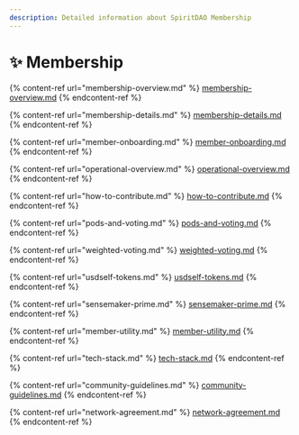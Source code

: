 ```yaml
---
description: Detailed information about SpiritDAO Membership
---
```


# ✨ Membership

{% content-ref url="membership-overview.md" %}
[membership-overview.md](membership-overview.md)
{% endcontent-ref %}

{% content-ref url="membership-details.md" %}
[membership-details.md](membership-details.md)
{% endcontent-ref %}

{% content-ref url="member-onboarding.md" %}
[member-onboarding.md](member-onboarding.md)
{% endcontent-ref %}

{% content-ref url="operational-overview.md" %}
[operational-overview.md](operational-overview.md)
{% endcontent-ref %}

{% content-ref url="how-to-contribute.md" %}
[how-to-contribute.md](how-to-contribute.md)
{% endcontent-ref %}

{% content-ref url="pods-and-voting.md" %}
[pods-and-voting.md](pods-and-voting.md)
{% endcontent-ref %}

{% content-ref url="weighted-voting.md" %}
[weighted-voting.md](weighted-voting.md)
{% endcontent-ref %}

{% content-ref url="usdself-tokens.md" %}
[usdself-tokens.md](usdself-tokens.md)
{% endcontent-ref %}

{% content-ref url="sensemaker-prime.md" %}
[sensemaker-prime.md](sensemaker-prime.md)
{% endcontent-ref %}

{% content-ref url="member-utility.md" %}
[member-utility.md](member-utility.md)
{% endcontent-ref %}

{% content-ref url="tech-stack.md" %}
[tech-stack.md](tech-stack.md)
{% endcontent-ref %}

{% content-ref url="community-guidelines.md" %}
[community-guidelines.md](community-guidelines.md)
{% endcontent-ref %}

{% content-ref url="network-agreement.md" %}
[network-agreement.md](network-agreement.md)
{% endcontent-ref %}
